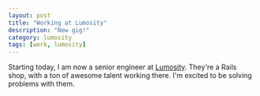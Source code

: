 ```yaml
---
layout: post
title: "Working at Lumosity"
description: "New gig!"
category: lumosity
tags: [work, lumosity]
---
```



Starting today, I am now a senior engineer at [Lumosity](http://lumosity.com).
They're a Rails shop, with a ton of awesome talent working there. I'm excited
to be solving problems with them.
